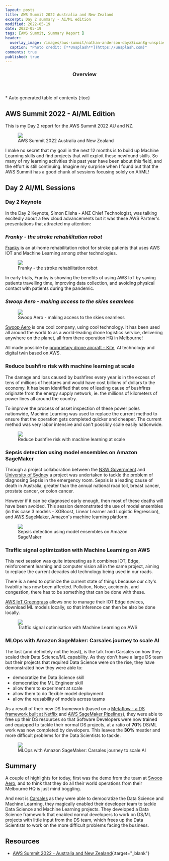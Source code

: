 ```yaml
---
layout: posts
title: AWS Summit 2022 Australia and New Zealand
excerpt: Day 2 summary - AI/ML edition
modified: 2022-05-19
date: 2022-05-19
tags: [AWS Summit, Summary Report ]
header: 
  overlay_image: /images/aws-summit/nathan-anderson-dayz8ixan8g-unsplash.jpg
  caption: "Photo credit: [**Unsplash**](https://unsplash.com)"
comments: true
published: true
---
```


<section id="table-of-contents" class="toc">
  <header>
    <h3>Overview</h3>
  </header>
  <div id="drawer" markdown="1">
  *  Auto generated table of contents
  {:toc}
  </div>
</section>

## AWS Summit 2022 - AI/ML Edition

This is my Day 2 report for the AWS Summit 2022 AU and NZ.

<figure>
	<a href="../images/aws-summit/aws-summit-2022.png"><img src="../images/aws-summit/aws-summit-2022.png"></a><figcaption>AWS Summit 2022 Australia and New Zealand</figcaption>
</figure> 

I make no secret that my goal in the next 12 months is to build up Machine Learning skills and find projects that will exploit these newfound skills. So many of my learning activities this past year have been about this field, and the effort is still continuing. Imagine my surprise when I found out that the AWS Summit has a good chunk of sessions focusing solely on AI/ML!

## Day 2 AI/ML Sessions

### **Day 2 Keynote**

In the Day 2 Keynote, Simon Elisha - ANZ Chief Technologist, was talking excitedly about a few cloud advancements but it was these AWS Partner's presentations that attracted my attention:

### *Franky - the stroke rehabilitation robot*

[Franky](https://aws.amazon.com/blogs/iot/how-the-university-of-technology-sydney-is-transforming-stroke-rehabilitation-with-biomedical-robots-and-aws-iot/) is an at-home rehabilitation robot for stroke patients that uses AWS IOT and Machine Learning among other technologies.

<figure>
	<a href="../images/aws-summit/franky-rehab-robot.png"><img src="../images/aws-summit/franky-rehab-robot.png"></a><figcaption>Franky - the stroke rehabilitation robot</figcaption>
</figure>

In early trials, Franky is showing the benefits of using AWS IoT by saving patients travelling time, improving data collection, and avoiding physical contact with patients during the pandemic.

### *Swoop Aero - making access to the skies seamless*

<figure>
	<a href="../images/aws-summit/Kite-has-world-leading-range-and-payload-combinations.jpeg"><img src="../images/aws-summit/Kite-has-world-leading-range-and-payload-combinations.jpeg"></a><figcaption>Swoop Aero - making access to the skies seamless</figcaption>
</figure>

[Swoop Aero](https://swoop.aero/) is one cool company, using cool technology. It has been used all around the world to as a world-leading drone logistics service, delivering anywhere on the planet, all from there operation HQ in Melbourne!

All made possible by [proprietary drone aircraft - Kite](https://swoop.aero/kite), AI technology and digital twin based on AWS.

### **Reduce bushfire risk with machine learning at scale**

The damage and loss caused by bushfires every year is in the excess of tens of millions of hectares and would have cost billions of dollars to the economy. It has been identified that one of leading cause of bushfires originate from the energy supply network, ie. the millions of kilometers of power lines all around the country. 

To improve the process of asset inspection of these power poles nationwide, Machine Learning was used to replace the current method to ensure that the operation gets completed quicker and cheaper. The current method was very labor intensive and can't possibly scale easily nationwide. 

<figure>
	<a href="../images/aws-summit/reduce-bushfire-risk.png"><img src="../images/aws-summit/reduce-bushfire-risk.png"></a><figcaption>Reduce bushfire risk with machine learning at scale</figcaption>
</figure> 

### **Sepsis detection using model ensembles on Amazon SageMaker**

Through a project collaboration between the [NSW Government](https://www.health.nsw.gov.au/) and [University of Sydney](https://www.sydney.edu.au/) a project was undertaken to tackle the problem of diagnosing Sepsis in the emergency room. Sepsis is a leading cause of death in Australia, greater than the annual national road toll, breast cancer, prostate cancer, or colon cancer.

However if it can be diagnosed early enough, then most of these deaths will have been avoided. This session demonstrated the use of model ensembles (in this case 3 models - XGBoost, Linear Learner and Logistic Regression), and [AWS SageMaker](https://aws.amazon.com/pm/sagemaker/), Amazon's machine learning platform. 


<figure>
	<a href="../images/aws-summit/sepsis-detection-using-model-ensembles.png"><img src="../images/aws-summit/sepsis-detection-using-model-ensembles.png"></a><figcaption>Sepsis detection using model ensembles on Amazon SageMaker</figcaption>
</figure> 


### **Traffic signal optimization with Machine Learning on AWS**

This next session was quite interesting as it combines IOT, Edge, reinforcement learning and computer vision all in the same project,  aiming to replace the current decades old technology being used in our roads.  

There is a need to optimize the current state of things because our city's livability has now been affected. Pollution, Noise, accidents, and congestion, there has to be something that can be done with these.

[AWS IoT Greengrass](https://aws.amazon.com/greengrass/) allows one to manage their IOT Edge devices, download ML models locally, so that inference can then be also be done locally.

<figure>
	<a href="../images/aws-summit/traffic-signal-optimisation.png"><img src="../images/aws-summit/traffic-signal-optimisation.png"></a><figcaption>Traffic signal optimisation with Machine Learning on AWS</figcaption>
</figure> 

### **MLOps with Amazon SageMaker: Carsales journey to scale AI**

The last (and definitely not the least), is the talk from Carsales on how they scaled their Data Science/ML capability. As they don't have a large DS team but their projects that required Data Science were on the rise, they have demonstrated how they were able to:

- democratize the Data Science skill
- democratize the ML Engineer skill
- allow them to experiment at scale
- allow them to do flexible model deployment
- allow the reusability of models across teams

As a result of their new DS framework (based on a [Metaflow - a DS framework built at Netflix](https://metaflow.org/) and [AWS SageMaker Pipelines](https://aws.amazon.com/sagemaker/pipelines/)), they were able to free up their DS resources so that Software Developers were now trained and equipped to tackle their normal DS projects, at a ratio of **70%** DS/ML work was now completed by developers. This leaves the **30%** meatier and more difficult problems for the Data Scientists to tackle. 

<figure>
	<a href="../images/aws-summit/mlops-in-carsales.png"><img src="../images/aws-summit/mlops-in-carsales.png"></a><figcaption>MLOps with Amazon SageMaker: Carsales journey to scale AI</figcaption>
</figure> 

## Summary

A couple of highlights for today, first was the demo from the team at [Swoop Aero](https://swoop.aero/), and to think that they do all their world operations from their Melbourne HQ is just mind boggling.

And next is [Carsales](https://www.carsales.com.au/) as they were able to democratize the Data Science and Machine Learning, they magically enabled their developer team to tackle Data Science and Machine Learning projects. They developed a Data Science framework that enabled normal developers to work on DS/ML projects with little input from the DS team, which frees up the Data Scientists to work on the more difficult problems facing the business.

## Resources
- [AWS Summit 2022 - Australia and New Zealand](https://summit-anz22.virtual.awsevents.com/){:target="_blank"}